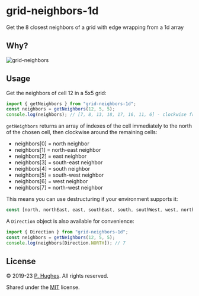 # grid-neighbors-1d

Get the 8 closest neighbors of a grid with edge wrapping from a 1d array

## Why?
![grid-neighbors](https://raw.githubusercontent.com/phugh/grid-neighbors-1d/master/grid-neighbors.png)

## Usage
Get the neighbors of cell 12 in a 5x5 grid:
```javascript
import { getNeighbors } from "grid-neighbors-1d";
const neighbors = getNeighbors(12, 5, 5);
console.log(neighbors); // [7, 8, 13, 18, 17, 16, 11, 6] - clockwise from north
```

`getNeighbors` returns an array of indexes of the cell immediately to the north of the chosen cell, then clockwise around the remaining cells:

* neighbors[0] = north neighbor
* neighbors[1] = north-east neighbor
* neighbors[2] = east neighbor
* neighbors[3] = south-east neighbor
* neighbors[4] = south neighbor
* neighbors[5] = south-west neighbor
* neighbors[6] = west neighbor
* neighbors[7] = north-west neighbor

This means you can use destructuring if your environment supports it:

```javascript
const [north, northEast, east, southEast, south, southWest, west, northWest] = getNeighbors(4, 10, 6);
```

A `Direction` object is also available for convenience:

```javascript
import { Direction } from "grid-neighbors-1d";
const neighbors = getNeighbors(12, 5, 5);
console.log(neighbors[Direction.NORTH]); // 7
```

## License
&copy; 2019-23 [P. Hughes](https://www.phugh.es). All rights reserved.

Shared under the [MIT](https://choosealicense.com/licenses/mit/) license.
